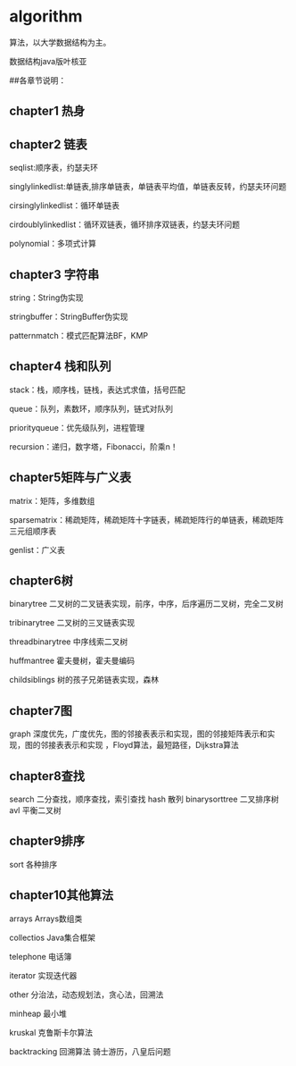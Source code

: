 # algorithm

算法，以大学数据结构为主。

数据结构java版叶核亚

##各章节说明：

## chapter1  热身

## chapter2  链表

seqlist:顺序表，约瑟夫环

singlylinkedlist:单链表,排序单链表，单链表平均值，单链表反转，约瑟夫环问题

cirsinglylinkedlist：循环单链表

cirdoublylinkedlist：循环双链表，循环排序双链表，约瑟夫环问题

polynomial：多项式计算

## chapter3  字符串

string：String伪实现

stringbuffer：StringBuffer伪实现

patternmatch：模式匹配算法BF，KMP

## chapter4 栈和队列

stack：栈，顺序栈，链栈，表达式求值，括号匹配

queue：队列，素数环，顺序队列，链式对队列

priorityqueue：优先级队列，进程管理

recursion：递归，数字塔，Fibonacci，阶乘n！

## chapter5矩阵与广义表

matrix：矩阵，多维数组

sparsematrix：稀疏矩阵，稀疏矩阵十字链表，稀疏矩阵行的单链表，稀疏矩阵三元组顺序表

genlist：广义表

## chapter6树

binarytree 二叉树的二叉链表实现，前序，中序，后序遍历二叉树，完全二叉树

tribinarytree 二叉树的三叉链表实现

threadbinarytree 中序线索二叉树

huffmantree 霍夫曼树，霍夫曼编码

childsiblings 树的孩子兄弟链表实现，森林

## chapter7图

graph 深度优先，广度优先，图的邻接表表示和实现，图的邻接矩阵表示和实现，图的邻接表表示和实现
，Floyd算法，最短路径，Dijkstra算法

## chapter8查找

search 二分查找，顺序查找，索引查找
hash 散列
binarysorttree 二叉排序树
avl 平衡二叉树

## chapter9排序

sort 各种排序

## chapter10其他算法

arrays Arrays数组类

collectios Java集合框架

telephone 电话簿

iterator 实现迭代器

other 分治法，动态规划法，贪心法，回溯法

minheap 最小堆

kruskal 克鲁斯卡尔算法

backtracking 回溯算法 骑士游历，八皇后问题  








